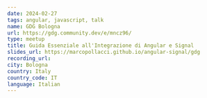 ```yaml
---
date: 2024-02-27
tags: angular, javascript, talk
name: GDG Bologna
url: https://gdg.community.dev/e/mncz96/
type: meetup
title: Guida Essenziale all'Integrazione di Angular e Signal
slides_url: https://marcopollacci.github.io/angular-signal/gdg
recording_url:
city: Bologna
country: Italy
country_code: IT
language: Italian
---
```

